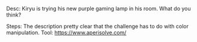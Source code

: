 Desc: Kiryu is trying his new purple gaming lamp in his room. What do you think?

Steps: The description pretty clear that the challenge has to do with color manipulation.
Tool: https://www.aperisolve.com/
